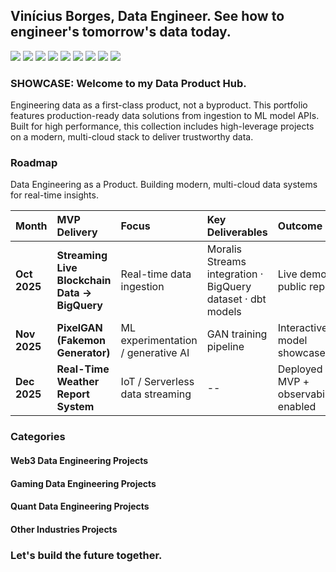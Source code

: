 ## Vinícius Borges, Data Engineer. See how to engineer's tomorrow's data today.

<p align="left">
  <a href="https://www.linkedin.com/in/viniciusfborges/"><img src="https://img.shields.io/badge/LinkedIn-0077B5?style=for-the-badge&logo=linkedin&logoColor=white"/></a>
  <a href="mailto:vinicius.ferreiraborges@outlook.com"><img src="https://img.shields.io/badge/Outlook-0078D4?style=for-the-badge&logo=microsoft-outlook&logoColor=white"/></a>
  <a href="https://www.notion.so/28bd696d49218053bb30eb58ffecc17f?source=copy_link"><img src="https://img.shields.io/badge/Website-000000?style=for-the-badge&logo=About.me&logoColor=white"/></a>
  <a href="https://x.com/BorgesTalks"><img src="https://img.shields.io/badge/X-000000?style=for-the-badge&logo=x&logoColor=white"/></a>
  <a href="https://medium.com/@viniciusborgess"><img src="https://img.shields.io/badge/Medium-12100E?style=for-the-badge&logo=medium&logoColor=white"/></a>
  <a href="https://www.kaggle.com/viniborgess"><img src="https://img.shields.io/badge/Kaggle-20BEFF?style=for-the-badge&logo=kaggle&logoColor=white"/></a>
  <a href="https://MASTODON_SERVER/viniciusborges"><img src="https://img.shields.io/badge/Mastodon-6364FF?style=for-the-badge&logo=mastodon&logoColor=white"/></a>
  <a href="https://orcid.org/0009-0003-6962-9392"><img src="https://img.shields.io/badge/Orcid-A6CE39?style=for-the-badge&logo=orcid&logoColor=white"/></a>
    <img src="https://img.shields.io/badge/Availability-Remote_(GMT--7_to_GMT+3)-228B22?style=for-the-badge"/>
</p>

### SHOWCASE: Welcome to my Data Product Hub.

Engineering data as a first-class product, not a byproduct. This portfolio features production-ready data solutions from ingestion to ML model APIs. Built for high performance, this collection includes high-leverage projects on a modern, multi-cloud stack to deliver trustworthy data.

### Roadmap

Data Engineering as a Product. Building modern, multi-cloud data systems for real-time insights.

| **Month**    | **MVP Delivery**                                  | **Focus**                          | **Key Deliverables**                                                 | **Outcome**                          |
| :----------- | :------------------------------------------------ | :--------------------------------- | :------------------------------------------------------------------- | :----------------------------------- |
| **Oct 2025** | **Streaming Live Blockchain Data → BigQuery**  | Real-time data ingestion           | Moralis Streams integration · BigQuery dataset · dbt models          | Live demo + public repo              |
| **Nov 2025** | **PixelGAN (Fakemon Generator)**               | ML experimentation / generative AI | GAN training pipeline | Interactive model showcase           |
| **Dec 2025** | **Real-Time Weather Report System**           | IoT / Serverless data streaming    | --   | Deployed MVP + observability enabled |

### Categories

#### Web3 Data Engineering Projects
#### Gaming Data Engineering Projects
#### Quant Data Engineering Projects
#### Other Industries Projects

### Let's build the future together.
